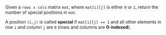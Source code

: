 Given a `rows x cols` matrix `mat`, where `mat[i][j]` is either `0` or `1`, return the number of special positions in `mat`.

A position `(i,j)` is called **special** if `mat[i][j] == 1` and all other elements in row `i` and column `j` are `0` (rows and columns are **0-indexed**).